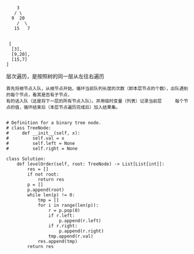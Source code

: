         3
       / \
      9  20
        /  \
       15   7
       
     
     [
      [3],
      [9,20],
      [15,7]
    ]




层次遍历，是按照树的同一层从左往右遍历


    首先将根节点入队，从根节点开始，循环当前队列长度的次数（即本层节点的个数），出队遇到的每个节点，看其是否有子节点，
    有的话入队（这是将下一层的所有节点入队）。并用临时变量（列表）记录当前层     每个节点的值，循环结束后（本层节点遍历完成后）加入结果集。
    
    
    # Definition for a binary tree node.
    # class TreeNode:
    #     def __init__(self, x):
    #         self.val = x
    #         self.left = None
    #         self.right = None

    class Solution:
        def levelOrder(self, root: TreeNode) -> List[List[int]]:
            res = []
            if not root:
                return res
            p = []
            p.append(root)
            while len(p) != 0:
                tmp = []
                for i in range(len(p)):
                    r = p.pop(0)
                    if r.left:
                        p.append(r.left)
                    if r.right:
                        p.append(r.right)
                    tmp.append(r.val)
                res.append(tmp)
            return res



